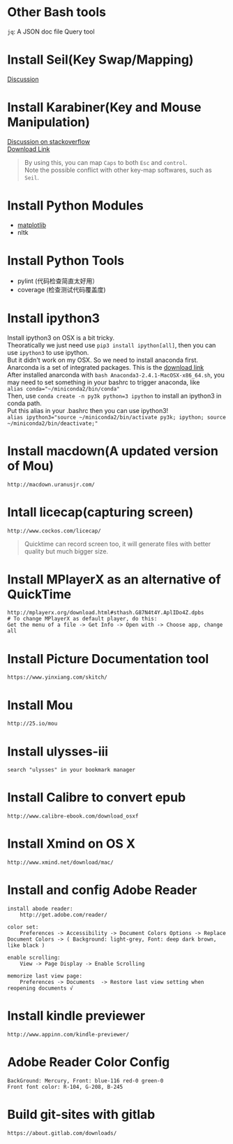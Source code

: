 # Other Bash tools
`jq`: A JSON doc file Query tool

# Install Seil(Key Swap/Mapping)
[Discussion](http://stackoverflow.com/questions/127591/using-caps-lock-as-esc-in-mac-os-x)

# Install Karabiner(Key and Mouse Manipulation)
[Discussion on stackoverflow](http://apple.stackexchange.com/questions/132564/how-can-i-remap-caps-lock-to-both-escape-and-control)  
[Download Link](https://pqrs.org/osx/karabiner/)  
> By using this, you can map `Caps` to both `Esc` and `control`.  
> Note the possible conflict with other key-map softwares, such as `Seil`.

# Install Python Modules
* [matplotlib](http://matplotlib.org/downloads.html)
* nltk

# Install Python Tools
* pylint (代码检查简直太好用）
* coverage (检查测试代码覆盖度)

# Install ipython3
Install ipython3 on OSX is a bit tricky.  
Theoratically we just need use `pip3 install ipython[all]`, then you can use `ipython3` to use ipython.  
But it didn't work on my OSX. So we need to install anaconda first.  
Anarconda is a set of integrated packages. This is the [download link](https://www.continuum.io/downloads)  
After installed anarconda with `bash Anaconda3-2.4.1-MacOSX-x86_64.sh`, you may need to set something in your bashrc to trigger anaconda, like  
`alias conda="~/miniconda2/bin/conda"`  
Then, use `conda create -n py3k python=3 ipython` to install an ipython3 in conda path.  
Put this alias in your .bashrc then you can use ipython3!  
`alias ipython3="source ~/miniconda2/bin/activate py3k; ipython; source ~/miniconda2/bin/deactivate;"`



# Install macdown(A updated version of Mou)
    http://macdown.uranusjr.com/

# Intall licecap(capturing screen)
    http://www.cockos.com/licecap/
> Quicktime can record screen too, it will generate files with better quality but much bigger size.

# Install MPlayerX as an alternative of QuickTime
    http://mplayerx.org/download.html#sthash.G87N4t4Y.AplIDo4Z.dpbs
    # To change MPlayerX as default player, do this:
    Get the menu of a file -> Get Info -> Open with -> Choose app, change all

# Install Picture Documentation tool
    https://www.yinxiang.com/skitch/

# Install Mou
    http://25.io/mou

# Install ulysses-iii
    search "ulysses" in your bookmark manager

# Install Calibre to convert epub
    http://www.calibre-ebook.com/download_osxf

# Install Xmind on OS X
    http://www.xmind.net/download/mac/

# Install and config Adobe Reader
    install abode reader:
        http://get.adobe.com/reader/

    color set:
        Preferences -> Accessibility -> Document Colors Options -> Replace Document Colors -> ( Background: light-grey, Font: deep dark brown, like black )

    enable scrolling:
        View -> Page Display -> Enable Scrolling

    memorize last view page:
        Preferences -> Documents  -> Restore last view setting when reopening documents √

# Install kindle previewer
    http://www.appinn.com/kindle-previewer/

# Adobe Reader Color Config
    BackGround: Mercury, Front: blue-116 red-0 green-0
    Front font color: R-104, G-208, B-245

# Build git-sites with gitlab
    https://about.gitlab.com/downloads/
